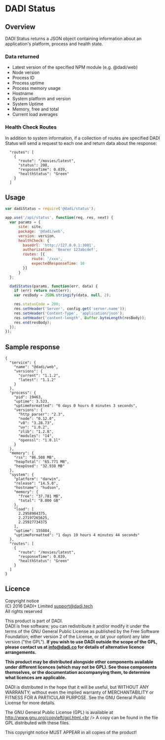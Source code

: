 # DADI Status

## Overview

DADI Status returns a JSON object containing information about an application's platform, process and health state.

### Data returned

* Latest version of the specified NPM module (e.g. @dadi/web)
* Node version
* Process ID
* Process uptime
* Process memory usage
* Hostname
* System platform and version
* System Uptime
* Memory, free and total
* Current load averages

### Health Check Routes

In addition to system information, if a collection of routes are specified DADI Status will send a request to each
one and return data about the response:

```
  "routes": [
    {
      "route": "/movies/latest",
      "status": 200,
      "responseTime": 0.039,
      "healthStatus": "Green"
    }
  ]
```

## Usage

```js
var dadiStatus = require('@dadi/status');

app.use('/api/status', function(req, res, next) {
  var params = {
      site: site,
      package: '@dadi/web',
      version: version,
      healthCheck: {
        baseUrl: 'http://127.0.0.1:3001',
        authorization: 'Bearer 123abcdef',
        routes: [{
            route: '/xxx',
            expectedResponseTime: 10
        }]
      }
  };

  dadiStatus(params, function(err, data) {
    if (err) return next(err);
    var resBody = JSON.stringify(data, null, 2);

    res.statusCode = 200;
    res.setHeader('Server', config.get('server.name'));
    res.setHeader('Content-Type', 'application/json');
    res.setHeader('content-length', Buffer.byteLength(resBody));
    res.end(resBody);
  });
});
```

## Sample response

```
{
  "service": {
    "name": "@dadi/web",
    "versions": {
      "current": "1.1.2",
      "latest": "1.1.2"
    }
  },
  "process": {
    "pid": 19463,
    "uptime": 3.523,
    "uptimeFormatted": "0 days 0 hours 0 minutes 3 seconds",
    "versions": {
      "http_parser": "2.3",
      "node": "0.12.0",
      "v8": "3.28.73",
      "uv": "1.0.2",
      "zlib": "1.2.8",
      "modules": "14",
      "openssl": "1.0.1l"
    }
  },
  "memory": {
    "rss": "86.508 MB",
    "heapTotal": "65.771 MB",
    "heapUsed": "32.938 MB"
  },
  "system": {
    "platform": "darwin",
    "release": "14.5.0",
    "hostname": "hudson",
    "memory": {
      "free": "37.781 MB",
      "total": "8.000 GB"
    },
    "load": [
      2.2958984375,
      2.27197265625,
      2.25927734375
    ],
    "uptime": 155084,
    "uptimeFormatted": "1 days 19 hours 4 minutes 44 seconds"
  },
  "routes": [
    {
      "route": "/movies/latest",
      "responseTime": 0.039,
      "healthStatus": "Green"
    }
  ]
}
```

## Licence

Copyright notice<br />
(C) 2016 DADI+ Limited <support@dadi.tech><br />
All rights reserved

This product is part of DADI.<br />
DADI is free software; you can redistribute it and/or modify
it under the terms of the GNU General Public License as
published by the Free Software Foundation; either version 2 of
the License, or (at your option) any later version ("the GPL").
**If you wish to use DADI outside the scope of the GPL, please
contact us at info@dadi.co for details of alternative licence
arrangements.**

**This product may be distributed alongside other components
available under different licences (which may not be GPL). See
those components themselves, or the documentation accompanying
them, to determine what licences are applicable.**

DADI is distributed in the hope that it will be useful,
but WITHOUT ANY WARRANTY; without even the implied warranty of
MERCHANTABILITY or FITNESS FOR A PARTICULAR PURPOSE.  See the
GNU General Public License for more details.

The GNU General Public License (GPL) is available at
http://www.gnu.org/copyleft/gpl.html.<br />
A copy can be found in the file GPL distributed with
these files.

This copyright notice MUST APPEAR in all copies of the product!
